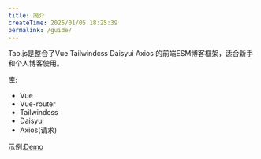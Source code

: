 ```yaml
---
title: 简介
createTime: 2025/01/05 18:25:39
permalink: /guide/
---
```


Tao.js是整合了Vue Tailwindcss Daisyui Axios 的前端ESM博客框架，适合新手和个人博客使用。

库:
  - Vue
  - Vue-router
  - Tailwindcss
  - Daisyui
  - Axios(请求)

示例:[Demo](https://tao-lake.vercel.app/)